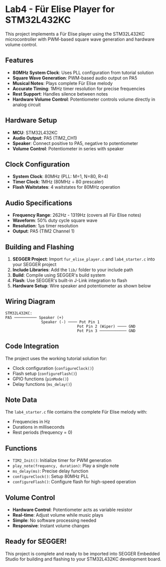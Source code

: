 # Lab4 - Für Elise Player for STM32L432KC

This project implements a Für Elise player using the STM32L432KC microcontroller with PWM-based square wave generation and hardware volume control.

## Features

- **80MHz System Clock**: Uses PLL configuration from tutorial solution
- **Square Wave Generation**: PWM-based audio output on PA5
- **Musical Notes**: Plays complete Für Elise melody
- **Accurate Timing**: 1MHz timer resolution for precise frequencies
- **Rest Support**: Handles silence between notes
- **Hardware Volume Control**: Potentiometer controls volume directly in analog circuit

## Hardware Setup

- **MCU**: STM32L432KC
- **Audio Output**: PA5 (TIM2_CH1)
- **Speaker**: Connect positive to PA5, negative to potentiometer
- **Volume Control**: Potentiometer in series with speaker

## Clock Configuration

- **System Clock**: 80MHz (PLL: M=1, N=80, R=4)
- **Timer Clock**: 1MHz (80MHz ÷ 80 prescaler)
- **Flash Waitstates**: 4 waitstates for 80MHz operation

## Audio Specifications

- **Frequency Range**: 262Hz - 1319Hz (covers all Für Elise notes)
- **Waveform**: 50% duty cycle square wave
- **Resolution**: 1μs timer resolution
- **Output**: PA5 (TIM2 Channel 1)

## Building and Flashing

1. **SEGGER Project**: Import `fur_elise_player.c` and `lab4_starter.c` into your SEGGER project
2. **Include Libraries**: Add the `lib/` folder to your include path
3. **Build**: Compile using SEGGER's build system
4. **Flash**: Use SEGGER's built-in J-Link integration to flash
5. **Hardware Setup**: Wire speaker and potentiometer as shown below

## Wiring Diagram

```
STM32L432KC:
PA5 ────────── Speaker (+) 
                Speaker (-) ──── Pot Pin 1
                                Pot Pin 2 (Wiper) ──── GND
                                Pot Pin 3 ──────────── GND
```

## Code Integration

The project uses the working tutorial solution for:
- Clock configuration (`configureClock()`)
- Flash setup (`configureFlash()`)
- GPIO functions (`pinMode()`)
- Delay functions (`ms_delay()`)

## Note Data

The `lab4_starter.c` file contains the complete Für Elise melody with:
- Frequencies in Hz
- Durations in milliseconds
- Rest periods (frequency = 0)

## Functions

- `TIM2_Init()`: Initialize timer for PWM generation
- `play_note(frequency, duration)`: Play a single note
- `ms_delay(ms)`: Precise delay function
- `configureClock()`: Setup 80MHz PLL
- `configureFlash()`: Configure flash for high-speed operation

## Volume Control

- **Hardware Control**: Potentiometer acts as variable resistor
- **Real-time**: Adjust volume while music plays
- **Simple**: No software processing needed
- **Responsive**: Instant volume changes

## Ready for SEGGER!

This project is complete and ready to be imported into SEGGER Embedded Studio for building and flashing to your STM32L432KC development board.
